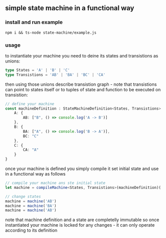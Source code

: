 ## simple state machine in a functional way

### install and run example

`npm i && ts-node state-machine/example.js`

### usage
to instantiate your machine you need to deine its states and transistions as unions:
```typescript
type States = 'A' | 'B' | 'C'
type Transistions = 'AB' | 'BA' | 'BC' | 'CA'
```
then using those unions describe transistion graph - note that transistions can point to states itself or to tuples of state and function to be executed on transistion:
```typescript
// define your machine
const machineDefinition : StateMachineDefinition<States, Transistions> = {
    A: {
        AB: ["B", () => console.log('A -> B')]
    },
    B: {
        BA: ["A", () => console.log('B -> A')],
        BC: "C"
    },
    C: {
        CA: "A"
    }
}
```
once your machine is defined you simply compile it set initial state and use in a functional way as follows
```typescript
// compile your machine ans ste initial state
let machine = compileMachine<States, Transistions>(machineDefinition)('A')

// change states
machine = machine('AB')
machine = machine('BA')
machine = machine('AB')
```
note that machine definition and a state are completelly immutable so once instantiated your machine is locked for any changes - it can only operate according to its definition
